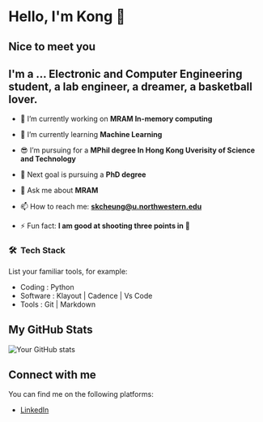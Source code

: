 

# Hello, I'm Kong 👋
## Nice to meet you

## I'm a ... Electronic and Computer Engineering student, a lab engineer, a dreamer, a basketball lover.

- 🔭 I’m currently working on **MRAM In-memory computing**
- 🌱 I’m currently learning **Machine Learning**

- 😎 I’m pursuing for a **MPhil degree In Hong Kong Uverisity of Science and Technology**
- 🤔 Next goal is pursuing a **PhD degree**

- 💬 Ask me about **MRAM**
- 📫 How to reach me: **skcheung@u.northwestern.edu**
- ⚡ Fun fact: **I am good at shooting three points in 🏀**

### 🛠 &nbsp;Tech Stack

List your familiar tools, for example:

- Coding    : Python
- Software  : Klayout | Cadence | Vs Code
- Tools     : Git | Markdown 

## My GitHub Stats

![Your GitHub stats](https://github-readme-stats.vercel.app/api?username=csk3&show_icons=true)

## Connect with me

You can find me on the following platforms:

- [LinkedIn](https://www.linkedin.com/in/cskong3/)
